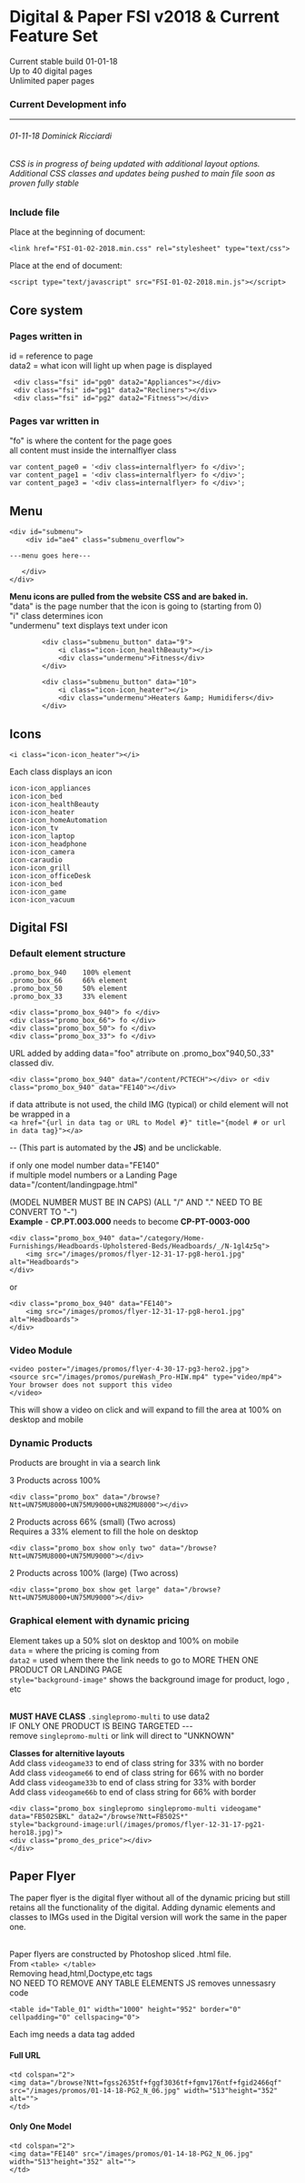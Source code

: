 # Digital &amp; Paper FSI v2018 &amp; Current Feature Set #

Current stable build 01-01-18\
Up to 40 digital pages\
Unlimited paper pages

### Current Development info ###
---
###### 01-11-18 Dominick Ricciardi ######
###### CSS is in progress of being updated with additional layout options. Additional CSS classes and updates being pushed to main file soon as proven fully stable ######

### Include file ###

Place at the beginning of document:

`<link href="FSI-01-02-2018.min.css" rel="stylesheet" type="text/css">`

Place at the end of document:

`<script type="text/javascript" src="FSI-01-02-2018.min.js"></script>`

## Core system  ##
### Pages written in ###
id = reference to page\
data2 = what icon will light up when page is displayed

```
 <div class="fsi" id="pg0" data2="Appliances"></div>
 <div class="fsi" id="pg1" data2="Recliners"></div>
 <div class="fsi" id="pg2" data2="Fitness"></div>
```

### Pages var written in ###
"fo" is where the content for the page goes\
 all content must inside the internalflyer class

```
var content_page0 = '<div class=internalflyer> fo </div>';
var content_page1 = '<div class=internalflyer> fo </div>';
var content_page3 = '<div class=internalflyer> fo </div>';
```

## Menu ##

```
<div id="submenu">
    <div id="ae4" class="submenu_overflow">

---menu goes here---

   </div>
</div>
```

**Menu icons are pulled from the website CSS and are baked in.**\
"data" is the page number that the icon is going to (starting from 0)\
"i" class determines icon\
"undermenu" text displays text under icon

```
        <div class="submenu_button" data="9">
            <i class="icon-icon_healthBeauty"></i>
            <div class="undermenu">Fitness</div>
        </div>

        <div class="submenu_button" data="10">
            <i class="icon-icon_heater"></i>
            <div class="undermenu">Heaters &amp; Humidifers</div>
        </div>
```

## Icons ##

`<i class="icon-icon_heater"></i>`

Each class displays an icon

```
icon-icon_appliances
icon-icon_bed
icon-icon_healthBeauty
icon-icon_heater
icon-icon_homeAutomation
icon-icon_tv
icon-icon_laptop
icon-icon_headphone
icon-icon_camera
icon-caraudio
icon-icon_grill
icon-icon_officeDesk
icon-icon_bed
icon-icon_game
icon-icon_vacuum
```

## Digital FSI ##

### Default element structure ###

```
.promo_box_940    100% element
.promo_box_66     66% element
.promo_box_50     50% element
.promo_box_33     33% element
```

```
<div class="promo_box_940"> fo </div>
<div class="promo_box_66"> fo </div>
<div class="promo_box_50"> fo </div>
<div class="promo_box_33"> fo </div>
```

URL added by adding data="foo" atrribute on .promo_box"940,50.,33" classed div.

`<div class="promo_box_940" data="/content/PCTECH"></div> or <div class="promo_box_940" data="FE140"></div>`

if data attribute is not used, the child IMG (typical) or child element will not be wrapped in a \
`<a href="{url in data tag or URL to Model #}" title="{model # or url in data tag}"></a>`

-- (This part is automated by the **JS**) and be unclickable.

if only one model number  data="FE140"
\
if multiple model numbers or a Landing Page data="/content/landingpage.html"<br>

(MODEL NUMBER MUST BE IN CAPS)    (ALL "/" AND "." NEED TO BE CONVERT TO "-")
\
**Example** - **CP.PT.003.000** needs to become **CP-PT-0003-000**

```
<div class="promo_box_940" data="/category/Home-Furnishings/Headboards-Upholstered-Beds/Headboards/_/N-1gl4z5q">
    <img src="/images/promos/flyer-12-31-17-pg8-hero1.jpg" alt="Headboards">
</div>
```

or

```
<div class="promo_box_940" data="FE140">
    <img src="/images/promos/flyer-12-31-17-pg8-hero1.jpg" alt="Headboards">
</div>
```

### Video Module ###

```
<video poster="/images/promos/flyer-4-30-17-pg3-hero2.jpg">
<source src="/images/promos/pureWash_Pro-HIW.mp4" type="video/mp4">
Your browser does not support this video
</video>
```

This will show a video on click and will expand to fill the area at 100% on desktop and mobile

### Dynamic Products ###

Products are brought in via a search link

3 Products across 100%

`<div class="promo_box" data="/browse?Ntt=UN75MU8000+UN75MU9000+UN82MU8000"></div>`

2 Products across 66%  (small) (Two across) \
Requires a 33% element to fill the hole on desktop

`<div class="promo_box show only two" data="/browse?Ntt=UN75MU8000+UN75MU9000"></div>`

2 Products across 100% (large) (Two across)

`<div class="promo_box show get large" data="/browse?Ntt=UN75MU8000+UN75MU9000"></div>`

### Graphical element with dynamic pricing ###

Element takes up a 50% slot on desktop and 100% on mobile\
`data` = where the pricing is coming from\
`data2` = used whem there the link needs to go to MORE THEN ONE PRODUCT OR LANDING PAGE\
`style="background-image"` shows the background image for product, logo , etc
<br><br>

**MUST HAVE CLASS**  `.singlepromo-multi` to use data2\
IF ONLY ONE PRODUCT IS BEING TARGETED ---\
remove ```singlepromo-multi``` or link will direct to "UNKNOWN"

**Classes for alternitive layouts**\
Add class `videogame33`  to end of class string for 33% with no border\
Add class `videogame66`  to end of class string for 66% with no border\
Add class `videogame33b` to end of class string for 33% with border\
Add class `videogame66b` to end of class string for 66% with border

```
<div class="promo_box singlepromo singlepromo-multi videogame" data="FB502SBKL" data2="/browse?Ntt=FB502S*"
style="background-image:url(/images/promos/flyer-12-31-17-pg21-hero18.jpg)">
<div class="promo_des_price"></div>
</div>
```

## Paper Flyer ##

The paper flyer is the digital flyer without all of the dynamic pricing but still retains all the functionality of the digital.
Adding dynamic elements and classes to IMGs used in the Digital version will work the same in the paper one.<br><br>

Paper flyers are constructed by Photoshop sliced .html file.\
From `<table> </table>`\
Removing head,html,Doctype,etc tags\
NO NEED TO REMOVE ANY TABLE ELEMENTS JS removes unnessasry code

`<table id="Table_01" width="1000" height="952" border="0" cellpadding="0" cellspacing="0">`

Each img needs a data tag added

#### Full URL ####

```
<td colspan="2">
<img data="/browse?Ntt=fgss2635tf+fggf3036tf+fgmv176ntf+fgid2466qf"
src="/images/promos/01-14-18-PG2_N_06.jpg" width="513"height="352" alt="">
</td>
```

#### Only One Model ####

```
<td colspan="2">
<img data="FE140" src="/images/promos/01-14-18-PG2_N_06.jpg" width="513"height="352" alt="">
</td>
```